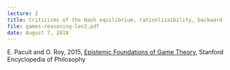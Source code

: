 ```yaml
---
lecture: 2
title: Criticisms of the Nash equilibrium, rationlizaibility, backward and forward induction, iterated prisoner's dilemma
file: games-reasoning-lec2.pdf
date: August 7, 2018
---
```


E. Pacuit and O. Roy, 2015, [Epistemic Foundations of Game Theory](https://plato.stanford.edu/entries/epistemic-game/), Stanford Encyclopedia of Philosophy



